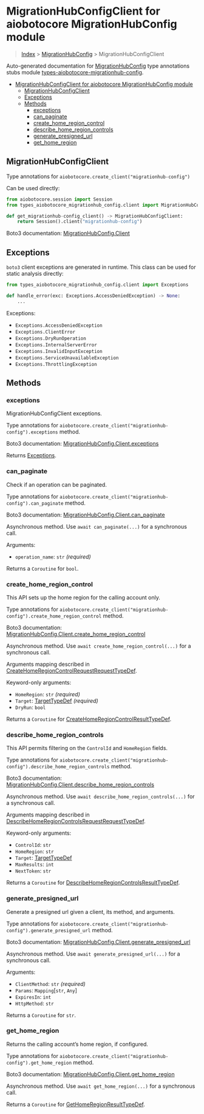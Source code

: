 <a id="migrationhubconfigclient-for-aiobotocore-migrationhubconfig-module"></a>

# MigrationHubConfigClient for aiobotocore MigrationHubConfig module

> [Index](..) > [MigrationHubConfig](.) > MigrationHubConfigClient

Auto-generated documentation for
[MigrationHubConfig](https://boto3.amazonaws.com/v1/documentation/api/latest/reference/services/migrationhub-config.html#MigrationHubConfig)
type annotations stubs module
[types-aiobotocore-migrationhub-config](https://pypi.org/project/types-aiobotocore-migrationhub-config/).

- [MigrationHubConfigClient for aiobotocore MigrationHubConfig module](#migrationhubconfigclient-for-aiobotocore-migrationhubconfig-module)
  - [MigrationHubConfigClient](#migrationhubconfigclient)
  - [Exceptions](#exceptions)
  - [Methods](#methods)
    - [exceptions](#exceptions)
    - [can_paginate](#can_paginate)
    - [create_home_region_control](#create_home_region_control)
    - [describe_home_region_controls](#describe_home_region_controls)
    - [generate_presigned_url](#generate_presigned_url)
    - [get_home_region](#get_home_region)

<a id="migrationhubconfigclient"></a>

## MigrationHubConfigClient

Type annotations for `aiobotocore.create_client("migrationhub-config")`

Can be used directly:

```python
from aiobotocore.session import Session
from types_aiobotocore_migrationhub_config.client import MigrationHubConfigClient

def get_migrationhub-config_client() -> MigrationHubConfigClient:
    return Session().client("migrationhub-config")
```

Boto3 documentation:
[MigrationHubConfig.Client](https://boto3.amazonaws.com/v1/documentation/api/latest/reference/services/migrationhub-config.html#MigrationHubConfig.Client)

<a id="exceptions"></a>

## Exceptions

`boto3` client exceptions are generated in runtime. This class can be used for
static analysis directly:

```python
from types_aiobotocore_migrationhub_config.client import Exceptions

def handle_error(exc: Exceptions.AccessDeniedException) -> None:
    ...
```

Exceptions:

- `Exceptions.AccessDeniedException`
- `Exceptions.ClientError`
- `Exceptions.DryRunOperation`
- `Exceptions.InternalServerError`
- `Exceptions.InvalidInputException`
- `Exceptions.ServiceUnavailableException`
- `Exceptions.ThrottlingException`

<a id="methods"></a>

## Methods

<a id="exceptions"></a>

### exceptions

MigrationHubConfigClient exceptions.

Type annotations for
`aiobotocore.create_client("migrationhub-config").exceptions` method.

Boto3 documentation:
[MigrationHubConfig.Client.exceptions](https://boto3.amazonaws.com/v1/documentation/api/latest/reference/services/migrationhub-config.html#MigrationHubConfig.Client.exceptions)

Returns [Exceptions](#exceptions).

<a id="can_paginate"></a>

### can_paginate

Check if an operation can be paginated.

Type annotations for
`aiobotocore.create_client("migrationhub-config").can_paginate` method.

Boto3 documentation:
[MigrationHubConfig.Client.can_paginate](https://boto3.amazonaws.com/v1/documentation/api/latest/reference/services/migrationhub-config.html#MigrationHubConfig.Client.can_paginate)

Asynchronous method. Use `await can_paginate(...)` for a synchronous call.

Arguments:

- `operation_name`: `str` *(required)*

Returns a `Coroutine` for `bool`.

<a id="create_home_region_control"></a>

### create_home_region_control

This API sets up the home region for the calling account only.

Type annotations for
`aiobotocore.create_client("migrationhub-config").create_home_region_control`
method.

Boto3 documentation:
[MigrationHubConfig.Client.create_home_region_control](https://boto3.amazonaws.com/v1/documentation/api/latest/reference/services/migrationhub-config.html#MigrationHubConfig.Client.create_home_region_control)

Asynchronous method. Use `await create_home_region_control(...)` for a
synchronous call.

Arguments mapping described in
[CreateHomeRegionControlRequestRequestTypeDef](./type_defs.md#createhomeregioncontrolrequestrequesttypedef).

Keyword-only arguments:

- `HomeRegion`: `str` *(required)*
- `Target`: [TargetTypeDef](./type_defs.md#targettypedef) *(required)*
- `DryRun`: `bool`

Returns a `Coroutine` for
[CreateHomeRegionControlResultTypeDef](./type_defs.md#createhomeregioncontrolresulttypedef).

<a id="describe_home_region_controls"></a>

### describe_home_region_controls

This API permits filtering on the `ControlId` and `HomeRegion` fields.

Type annotations for
`aiobotocore.create_client("migrationhub-config").describe_home_region_controls`
method.

Boto3 documentation:
[MigrationHubConfig.Client.describe_home_region_controls](https://boto3.amazonaws.com/v1/documentation/api/latest/reference/services/migrationhub-config.html#MigrationHubConfig.Client.describe_home_region_controls)

Asynchronous method. Use `await describe_home_region_controls(...)` for a
synchronous call.

Arguments mapping described in
[DescribeHomeRegionControlsRequestRequestTypeDef](./type_defs.md#describehomeregioncontrolsrequestrequesttypedef).

Keyword-only arguments:

- `ControlId`: `str`
- `HomeRegion`: `str`
- `Target`: [TargetTypeDef](./type_defs.md#targettypedef)
- `MaxResults`: `int`
- `NextToken`: `str`

Returns a `Coroutine` for
[DescribeHomeRegionControlsResultTypeDef](./type_defs.md#describehomeregioncontrolsresulttypedef).

<a id="generate_presigned_url"></a>

### generate_presigned_url

Generate a presigned url given a client, its method, and arguments.

Type annotations for
`aiobotocore.create_client("migrationhub-config").generate_presigned_url`
method.

Boto3 documentation:
[MigrationHubConfig.Client.generate_presigned_url](https://boto3.amazonaws.com/v1/documentation/api/latest/reference/services/migrationhub-config.html#MigrationHubConfig.Client.generate_presigned_url)

Asynchronous method. Use `await generate_presigned_url(...)` for a synchronous
call.

Arguments:

- `ClientMethod`: `str` *(required)*
- `Params`: `Mapping`\[`str`, `Any`\]
- `ExpiresIn`: `int`
- `HttpMethod`: `str`

Returns a `Coroutine` for `str`.

<a id="get_home_region"></a>

### get_home_region

Returns the calling account’s home region, if configured.

Type annotations for
`aiobotocore.create_client("migrationhub-config").get_home_region` method.

Boto3 documentation:
[MigrationHubConfig.Client.get_home_region](https://boto3.amazonaws.com/v1/documentation/api/latest/reference/services/migrationhub-config.html#MigrationHubConfig.Client.get_home_region)

Asynchronous method. Use `await get_home_region(...)` for a synchronous call.

Returns a `Coroutine` for
[GetHomeRegionResultTypeDef](./type_defs.md#gethomeregionresulttypedef).

